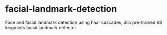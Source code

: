 # facial-landmark-detection
Face and facial landmark detection using haar cascades, dlib pre-trained 68 keypoints facial landmark detector
